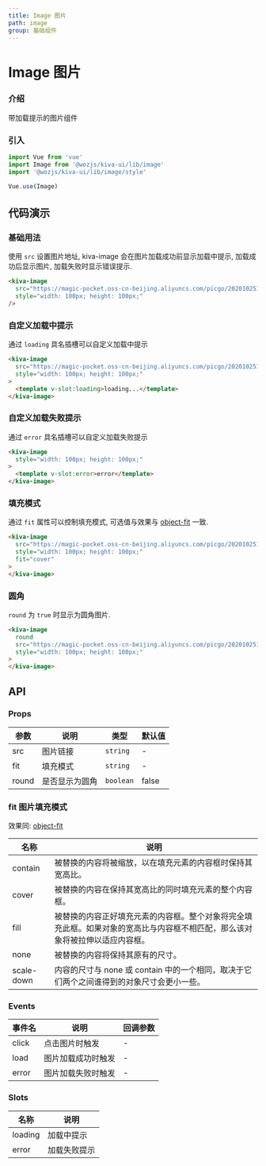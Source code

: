 ```yaml
---
title: Image 图片
path: image
group: 基础组件
---
```


# Image 图片

### 介绍

带加载提示的图片组件

### 引入

```js
import Vue from 'vue'
import Image from '@wozjs/kiva-ui/lib/image'
import '@wozjs/kiva-ui/lib/image/style'

Vue.use(Image)
```

## 代码演示

### 基础用法

使用 `src` 设置图片地址, kiva-image 会在图片加载成功前显示加载中提示, 加载成功后显示图片, 加载失败时显示错误提示.

```html
<kiva-image
  src="https://magic-pocket.oss-cn-beijing.aliyuncs.com/picgo/20201025194253.jpg"
  style="width: 100px; height: 100px;"
/>
```

### 自定义加载中提示

通过 `loading` 具名插槽可以自定义加载中提示

```html
<kiva-image
  src="https://magic-pocket.oss-cn-beijing.aliyuncs.com/picgo/20201025194253.jpg"
  style="width: 100px; height: 100px;"
>
  <template v-slot:loading>loading...</template>
</kiva-image>
```

### 自定义加载失败提示

通过 `error` 具名插槽可以自定义加载失败提示

```html
<kiva-image
  style="width: 100px; height: 100px;"
>
  <template v-slot:error>error</template>
</kiva-image>
```

### 填充模式

通过 `fit` 属性可以控制填充模式, 可选值与效果与 [object-fit](https://developer.mozilla.org/zh-CN/docs/Web/CSS/object-fit) 一致.

```html
<kiva-image
  src="https://magic-pocket.oss-cn-beijing.aliyuncs.com/picgo/20201025194253.jpg"
  style="width: 100px; height: 100px;"
  fit="cover"
>
</kiva-image>
```

### 圆角

`round` 为 `true` 时显示为圆角图片.

```html
<kiva-image
  round
  src="https://magic-pocket.oss-cn-beijing.aliyuncs.com/picgo/20201025194253.jpg"
  style="width: 100px; height: 100px;"
>
</kiva-image>
```

## API

### Props

|参数|说明|类型|默认值|
|----|---|----|-----|
|src|图片链接|`string`|-|
|fit|填充模式|`string`|-|
|round|是否显示为圆角|`boolean`|false|

### fit 图片填充模式
效果同: [object-fit](https://developer.mozilla.org/zh-CN/docs/Web/CSS/object-fit)

|名称|说明|
|--|--|
|contain|被替换的内容将被缩放，以在填充元素的内容框时保持其宽高比。|
|cover|被替换的内容在保持其宽高比的同时填充元素的整个内容框。|
|fill|被替换的内容正好填充元素的内容框。整个对象将完全填充此框。如果对象的宽高比与内容框不相匹配，那么该对象将被拉伸以适应内容框。|
|none|被替换的内容将保持其原有的尺寸。|
|scale-down|内容的尺寸与 none 或 contain 中的一个相同，取决于它们两个之间谁得到的对象尺寸会更小一些。|

### Events

|事件名|说明|回调参数|
| ---- |---|-------|
|click|点击图片时触发|-|
|load|图片加载成功时触发|-|
|error|图片加载失败时触发|-|

### Slots

| 名称     | 说明 |
| -------- | ----|
| loading  |加载中提示|
|error|加载失败提示|

